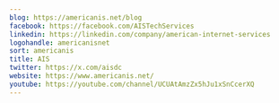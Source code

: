 ```yaml
---
blog: https://americanis.net/blog
facebook: https://facebook.com/AISTechServices
linkedin: https://linkedin.com/company/american-internet-services
logohandle: americanisnet
sort: americanis
title: AIS
twitter: https://x.com/aisdc
website: https://www.americanis.net/
youtube: https://youtube.com/channel/UCUAtAmzZx5hJu1xSnCcerXQ
---
```

